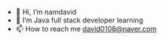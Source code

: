 - 👋 Hi, I’m namdavid
- 🌱 I’m Java full stack developer learning
- 📫 How to reach me david0108@naver.com
